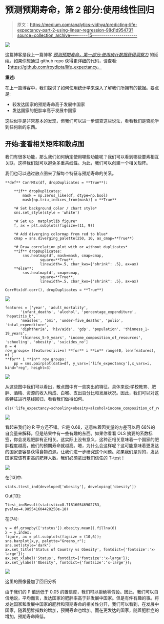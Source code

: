 # 预测预期寿命，第 2 部分:使用线性回归

> 原文：<https://medium.com/analytics-vidhya/predicting-life-expectancy-part-2-using-linear-regression-98d1d95473?source=collection_archive---------15----------------------->

![](img/054906df2df485b8571457392ee45008.png)

这篇博客是我上一篇博客 [*预测预期寿命，第一部分:使用统计数据获得洞察力*](https://roydipta.medium.com/predicting-life-expectancies-part-1-using-statistics-to-gain-insight-654cb13a9866) 的延续。如果你想通过 github repo 获得更详细的代码，请查看:【https://github.com/roydipta/life_expectancy。

**重述:**

在上一篇博客中，我们探讨了如何使用统计学来深入了解我们所拥有的数据。要点是:

*   较发达国家的预期寿命高于发展中国家
*   发达国家的肥胖率高于发展中国家

这些似乎是非常基本的发现，但我们可以进一步调查这些说法，看看我们是否能学到任何新的东西。

## 开始:查看相关矩阵和散点图

我们有很多功能，那么我们如何确定使用哪些功能呢？我们可以看到哪些要素相互关联，这样我们就可以避免多重共线性。为此，我们可以创建一个相关矩阵。

我们也可以通过散点图来了解每个特征与预期寿命的关系。

```
**def** CorrMtx(df, dropDuplicates = **True**):

    **if** dropDuplicates:    
        mask = np.zeros_like(df, dtype=np.bool)
        mask[np.triu_indices_from(mask)] = **True**

    *# Set background color / chart style*
    sns.set_style(style = 'white')

    *# Set up  matplotlib figure*
    f, ax = plt.subplots(figsize=(11, 9))

    *# Add diverging colormap from red to blue*
    cmap = sns.diverging_palette(250, 10, as_cmap=**True**)

    *# Draw correlation plot with or without duplicates*
    **if** dropDuplicates:
        sns.heatmap(df, mask=mask, cmap=cmap, 
                square=**True**,
                linewidth=.5, cbar_kws={"shrink": .5}, ax=ax)
    **else**:
        sns.heatmap(df, cmap=cmap, 
                square=**True**,
                linewidth=.5, cbar_kws={"shrink": .5}, ax=ax)

CorrMtx(df.corr(), dropDuplicates = **True**)
```

![](img/ae385d90c95d799d2ebd6beb93918a6e.png)

```
features = ['year', 'adult_mortality',
       'infant_deaths', 'alcohol', 'percentage_expenditure', 'hepatitis_b',
       'measles', 'bmi', 'under-five_deaths', 'polio', 'total_expenditure',
       'diphtheria', 'hiv/aids', 'gdp', 'population', 'thinness_1-19_years',
       'thinness_5-9_years', 'income_composition_of_resources', 'schooling', 'obesity', 'suicides_no']
n = 4
row_groups= [features[i:i+n] **for** i **in** range(0, len(features), n) ]
**for** i **in** row_groups:
    pp = sns.pairplot(data=df, y_vars=['life_expectancy'],x_vars=i, kind="reg", height=3)
```

![](img/0bf1803ce0b41672e79de0547c55c466.png)

从这些图中我们可以看出，散点图中有一些突出的特征。具体来说:学校教育、肥胖、酒精、资源的收入构成、白喉、支出百分比和发展状况。因此，我们可以对这些特征进行基线回归，看看我们做得如何。

```
ols('life_expectancy~schooling+obesity+alcohol+income_composition_of_resources+percentage_expenditure+diphtheria+status',data=df).fit().summary()
```

![](img/e129952f85940854f5893f852657abb1.png)

看起来我们的 R 平方还不错。它是 0.68，这意味着因变量的方差可以用 68%的自变量来解释。但是结果中有一些有趣的东西。如果你看看 OLS 摘要的系数标签，你会发现肥胖有正相关。这实际上没有意义，这种正相关意味着一个国家的肥胖程度越高，他们的预期寿命就越高。嗯，为什么会这样呢？这可能意味着更发达的国家更容易获得食物资源。让我们进一步研究这个问题。如果我们是对的，发达国家应该有更高的肥胖人数。我们必须拿出我们信任的 T-test！

![](img/74b3d5b31aac09d929cf7e50e206a303.png)

在[13]中:

```
stats.ttest_ind(developed['obesity'], developing['obesity'])
```

Out[13]:

```
Ttest_indResult(statistic=8.718160546902753, pvalue=4.985541604428258e-18)
```

在[74]:

```
y = df.groupby(['status']).obesity.mean().fillna(0)
x = y.index;
figure, ax = plt.subplots(figsize = (10,6));
sns.barplot(x,y, palette="Greens_r");
sns.set(style='dark')
ax.set_title('Status of Country vs Obesity', fontdict={'fontsize':'x-large'});
ax.set_xlabel('Status', fontdict={'fontsize':'x-large'});
ax.set_ylabel('Obesity', fontdict={'fontsize':'x-large'});
```

![](img/19c86939c20e33e032614182f27f46c0.png)

这里的图像叠加了回归分析

由于我们的 P 值远低于 0.05 的置信度，我们可以拒绝零假设。因此，我们可以自信地说，平均而言，发达国家的肥胖率高于非发展中国家。但是有件有趣的事。将发达国家和发展中国家的肥胖和预期寿命的相关性分开，我们可以看到，在发展中国家，随着肥胖指数的增加，预期寿命也增加。而在更发达的国家，随着肥胖症的增加，预期寿命降低。
